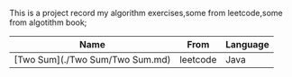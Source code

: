 This is a project record my algorithm exercises,some from leetcode,some from algotithm book;


| Name	                   | From         | Language  |
| ---------------------  |:-------------:| ----------|
| [Two Sum](./Two Sum/Two Sum.md)| leetcode| Java    |
